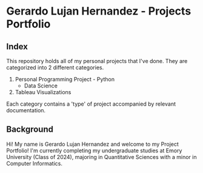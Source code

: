 # Gerardo Lujan Hernandez - Projects Portfolio

## Index

This repository holds all of my personal projects that I've done. They are categorized into 2 different categories.

  1. Personal Programming Project
    - Python
      - Data Science
  2. Tableau Visualizations

Each category contains a 'type' of project accompanied by relevant documentation.

## Background

Hi! My name is Gerardo Lujan Hernandez and welcome to my Project Portfolio! I'm currently completing my undergraduate studies at Emory University (Class of 2024), majoring in Quantitative Sciences with a minor in Computer Informatics. 
